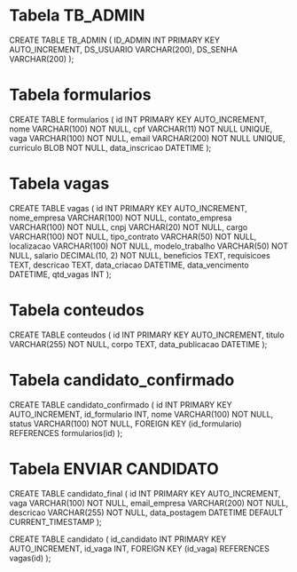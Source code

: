 # Tabela TB_ADMIN
CREATE TABLE TB_ADMIN (
  ID_ADMIN INT PRIMARY KEY AUTO_INCREMENT,
  DS_USUARIO VARCHAR(200),
  DS_SENHA VARCHAR(200)
);

# Tabela formularios
CREATE TABLE formularios (
  id INT PRIMARY KEY AUTO_INCREMENT,
  nome VARCHAR(100) NOT NULL,
  cpf VARCHAR(11) NOT NULL UNIQUE,
  vaga VARCHAR(100) NOT NULL,
  email VARCHAR(200) NOT NULL UNIQUE,
  curriculo BLOB NOT NULL,
  data_inscricao DATETIME
);

# Tabela vagas
CREATE TABLE vagas (
  id INT PRIMARY KEY AUTO_INCREMENT,
  nome_empresa VARCHAR(100) NOT NULL,
  contato_empresa VARCHAR(100) NOT NULL,
  cnpj VARCHAR(20) NOT NULL,
  cargo VARCHAR(100) NOT NULL,
  tipo_contrato VARCHAR(50) NOT NULL,
  localizacao VARCHAR(100) NOT NULL,
  modelo_trabalho VARCHAR(50) NOT NULL,
  salario DECIMAL(10, 2) NOT NULL,
  beneficios TEXT,
  requisicoes TEXT,
  descricao TEXT,
  data_criacao DATETIME,
  data_vencimento DATETIME,
  qtd_vagas INT
);

# Tabela conteudos
CREATE TABLE conteudos (
  id INT PRIMARY KEY AUTO_INCREMENT,
  titulo VARCHAR(255) NOT NULL,
  corpo TEXT,
  data_publicacao DATETIME
);

# Tabela candidato_confirmado
CREATE TABLE candidato_confirmado (
  id INT PRIMARY KEY AUTO_INCREMENT,
  id_formulario INT,
  nome VARCHAR(100) NOT NULL,
  status VARCHAR(100) NOT NULL,
  FOREIGN KEY (id_formulario) REFERENCES formularios(id)
);

# Tabela ENVIAR CANDIDATO
CREATE TABLE candidato_final (
    id INT PRIMARY KEY AUTO_INCREMENT,
    vaga VARCHAR(100) NOT NULL,
    email_empresa VARCHAR(200) NOT NULL,
    descricao VARCHAR(255) NOT NULL,
    data_postagem DATETIME DEFAULT CURRENT_TIMESTAMP
);







CREATE TABLE candidato (
  id_candidato INT PRIMARY KEY AUTO_INCREMENT,
  id_vaga INT,
  FOREIGN KEY (id_vaga) REFERENCES vagas(id)
);

